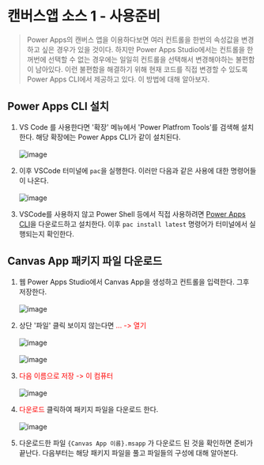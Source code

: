 # 캔버스앱 소스 1 - 사용준비
> Power Apps의 캔버스 앱을 이용하다보면 여러 컨트롤을 한번의 속성값을 변경하고 싶은 경우가 있을 것이다. 하지만 Power Apps Studio에서는 컨트롤을 한꺼번에 선택할 수 없는 경우에는 일일히 컨트롤을 선택해서 변경해야하는 불편함이 남아있다. 이런 불편함을 해결하기 위해 현재 코드를 직접 변경할 수 있도록 Power Apps CLI에서 제공하고 있다. 이 방법에 대해 알아보자.

## Power Apps CLI 설치

1. VS Code 를 사용한다면 '확장' 메뉴에서 'Power Platfrom Tools'를 검색해 설치한다. 해당 확장에는 Power Apps CLI가 같이 설치된다.<br><br>![image](https://user-images.githubusercontent.com/39551265/190932568-870786c5-1724-4cd9-9322-92294201923c.png)<br>

2. 이후 VSCode 터미널에 `pac`을 실행한다. 이러만 다음과 같은 사용에 대한 명령어들이 나온다.<br><br>![image](https://user-images.githubusercontent.com/39551265/190933190-131a68b6-007e-4b78-8048-85563cdc17e3.png)<br>

3. VSCode를 사용하지 않고 Power Shell 등에서 직접 사용하려면 [Power Apps CLI](https://aka.ms/PowerAppsCLI)을 다운로드하고 설치한다. 이후 `pac install latest` 명령어가 터미널에서 실행되는지 확인한다.


## Canvas App 패키지 파일 다운로드

1. 웹 Power Apps Studio에서 Canvas App을 생성하고 컨트롤을 입력한다. 그후 저장한다.<br><br>![image](https://user-images.githubusercontent.com/39551265/190935716-3ff96399-ecce-4748-ac70-fad33c440471.png)<br>

2. 상단 '파일' 클릭 보이지 않는다면 <span style="color:red">... -> 열기</span> <br><br>![image](https://user-images.githubusercontent.com/39551265/190953544-53f4e5fc-a243-4da5-b002-feff53286b7c.png)<br><br>![image](https://user-images.githubusercontent.com/39551265/190952960-a703e96c-245b-4260-91d1-7b4117c79652.png)<br>

3. <span style="color:red">다음 이름으로 저장 -> 이 컴퓨터</span> <br><br>![image](https://user-images.githubusercontent.com/39551265/190936177-b3f731aa-01b7-4bcf-8903-aefab17f1cc2.png)<br>



4. <span style="color:red">다운로드</span> 클릭하여 패키지 파일을 다운로드 한다.<br><br>![image](https://user-images.githubusercontent.com/39551265/190936540-c23612c6-4ac2-4e6d-ac16-c91250875aa1.png)<br>

5. 다운로드한 파일 `{Canvas App 이름}.msapp` 가 다운로드 된 것을 확인하면 준비가 끝난다. 다음부터는 해당 패키지 파일을 풀고 파일들의 구성에 대해 알아본다.